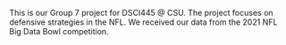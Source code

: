 This is our Group 7 project for DSCI445 @ CSU. The project focuses on defensive strategies in the NFL. We received our data from the 2021 NFL Big Data Bowl competition.
